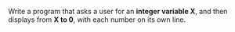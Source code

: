 Write a program that asks a user for an **integer variable X**, and then displays from **X to 0**, with each number on its own line.